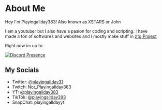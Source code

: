 # About Me

Hey I'm Playingallday383! Also known as XSTARS or John

I am a youtuber but I also have a pasion for coding and scripting. I have made a ton of softwares and websites and I mostly make stuff in [z1g Project](https://github.com/z1g-project/)

Right now im up to:

[![Discord Presence](https://lanyard.cnrad.dev/api/723299519403393075)](https://discord.com/users/723299519403393075)

## My Socials

- Twitter: [@playingallday31](https://twitter.com/Playingallday31)
- Twitch: [Not_Playingallday383](https://twitch.tv/not_playingallday383)
- YT: [@playingallday383](https://youtube.com/@playingallday383)
- TikTok: [@playingallday383](https://tiktok.com/@playingallday383)
- SnapChat: playingalldayyt

